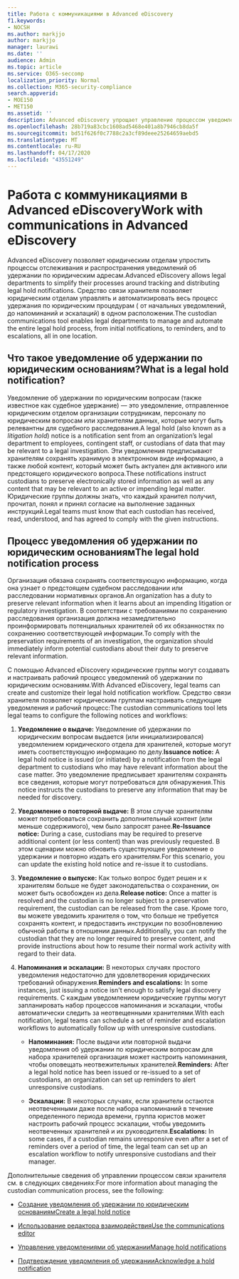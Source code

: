 ```yaml
---
title: Работа с коммуникациями в Advanced eDiscovery
f1.keywords:
- NOCSH
ms.author: markjjo
author: markjjo
manager: laurawi
ms.date: ''
audience: Admin
ms.topic: article
ms.service: O365-seccomp
localization_priority: Normal
ms.collection: M365-security-compliance
search.appverid:
- MOE150
- MET150
ms.assetid: ''
description: Advanced eDiscovery упрощает управление процессом уведомлений об удержании по юридическим основаниям в отношении уведомления хранителей в судебных расследованиях.
ms.openlocfilehash: 28b719a83cbc1608ad5468e401a8b7946cb8da5f
ms.sourcegitcommit: bd51f626f0c7788c2a3cf89deee25264659aebd5
ms.translationtype: MT
ms.contentlocale: ru-RU
ms.lasthandoff: 04/17/2020
ms.locfileid: "43551249"
---
```

# <a name="work-with-communications-in-advanced-ediscovery"></a><span data-ttu-id="dce18-103">Работа с коммуникациями в Advanced eDiscovery</span><span class="sxs-lookup"><span data-stu-id="dce18-103">Work with communications in Advanced eDiscovery</span></span>

<span data-ttu-id="dce18-104">Advanced eDiscovery позволяет юридическим отделам упростить процессы отслеживания и распространения уведомлений об удержании по юридическим адресам.</span><span class="sxs-lookup"><span data-stu-id="dce18-104">Advanced eDiscovery allows legal departments to simplify their processes around tracking and distributing legal hold notifications.</span></span> <span data-ttu-id="dce18-105">Средство связи хранителя позволяет юридическим отделам управлять и автоматизировать весь процесс удержания по юридическим процедурам ( от начальных уведомлений, до напоминаний и эскалаций) в одном расположении.</span><span class="sxs-lookup"><span data-stu-id="dce18-105">The custodian communications tool enables legal departments to manage and automate the entire legal hold process, from initial notifications, to reminders, and to escalations, all in one location.</span></span>

## <a name="what-is-a-legal-hold-notification"></a><span data-ttu-id="dce18-106">Что такое уведомление об удержании по юридическим основаниям?</span><span class="sxs-lookup"><span data-stu-id="dce18-106">What is a legal hold notification?</span></span>

<span data-ttu-id="dce18-107">Уведомление об удержании по юридическим вопросам (также известное как судебное удержание) — это уведомление, отправленное юридическим отделом организации сотрудникам, персоналу по юридическим вопросам или хранителям данных, которые могут быть релевантны для судебного расследования.</span><span class="sxs-lookup"><span data-stu-id="dce18-107">A legal hold (also known as a *litigation hold*) notice is a notification sent from an organization’s legal department to employees, contingent staff, or custodians of data that may be relevant to a legal investigation.</span></span> <span data-ttu-id="dce18-108">Эти уведомления предписывают хранителям сохранять хранимую в электронном виде информацию, а также любой контент, который может быть актуален для активного или предстоящего юридического вопроса.</span><span class="sxs-lookup"><span data-stu-id="dce18-108">These notifications instruct custodians to preserve electronically stored information as well as any content that may be relevant to an active or impending legal matter.</span></span> <span data-ttu-id="dce18-109">Юридические группы должны знать, что каждый хранител получил, прочитал, понял и принял согласие на выполнение заданных инструкций.</span><span class="sxs-lookup"><span data-stu-id="dce18-109">Legal teams must know that each custodian has received, read, understood, and has agreed to comply with the given instructions.</span></span>

## <a name="the-legal-hold-notification-process"></a><span data-ttu-id="dce18-110">Процесс уведомления об удержании по юридическим основаниям</span><span class="sxs-lookup"><span data-stu-id="dce18-110">The legal hold notification process</span></span>

<span data-ttu-id="dce18-111">Организация обязана сохранять соответствующую информацию, когда она узнает о предстоящем судебном расследовании или расследовании нормативных органов.</span><span class="sxs-lookup"><span data-stu-id="dce18-111">An organization has a duty to preserve relevant information when it learns about an impending litigation or regulatory investigation.</span></span> <span data-ttu-id="dce18-112">В соответствии с требованиями по сохранению расследования организация должна незамедлительно проинформировать потенциальных хранителей об их обязанностях по сохранению соответствующей информации.</span><span class="sxs-lookup"><span data-stu-id="dce18-112">To comply with the preservation requirements of an investigation, the organization should immediately inform potential custodians about their duty to preserve relevant information.</span></span>

<span data-ttu-id="dce18-113">С помощью Advanced eDiscovery юридические группы могут создавать и настраивать рабочий процесс уведомлений об удержании по юридическим основаниям.</span><span class="sxs-lookup"><span data-stu-id="dce18-113">With Advanced eDiscovery, legal teams can create and customize their legal hold notification workflow.</span></span> <span data-ttu-id="dce18-114">Средство связи хранителя позволяет юридическим группам настраивать следующие уведомления и рабочий процесс:</span><span class="sxs-lookup"><span data-stu-id="dce18-114">The custodian communications tool lets legal teams to configure the following notices and workflows:</span></span>

1. <span data-ttu-id="dce18-115">**Уведомление о выдаче:** Уведомление об удержании по юридическим вопросам выдается (или инициализировался) уведомлением юридического отдела для хранителей, которые могут иметь соответствующую информацию по делу.</span><span class="sxs-lookup"><span data-stu-id="dce18-115">**Issuance notice:** A legal hold notice is issued (or initiated) by a notification from the legal department to custodians who may have relevant information about the case matter.</span></span> <span data-ttu-id="dce18-116">Это уведомление предписывает хранителям сохранять все сведения, которые могут потребоваться для обнаружения.</span><span class="sxs-lookup"><span data-stu-id="dce18-116">This notice instructs the custodians to preserve any information that may be needed for discovery.</span></span>

2. <span data-ttu-id="dce18-117">**Уведомление о повторной выдаче:** В этом случае хранителям может потребоваться сохранить дополнительный контент (или меньше содержимого), чем было запросят ранее.</span><span class="sxs-lookup"><span data-stu-id="dce18-117">**Re-Issuance notice:** During a case, custodians may be required to preserve additional content (or less content) than was previously requested.</span></span> <span data-ttu-id="dce18-118">В этом сценарии можно обновить существующее уведомление о удержании и повторно издать его хранителям.</span><span class="sxs-lookup"><span data-stu-id="dce18-118">For this scenario, you can update the existing hold notice and re-issue it to custodians.</span></span>

3. <span data-ttu-id="dce18-119">**Уведомление о выпуске:** Как только вопрос будет решен и к хранителям больше не будет законодательства о сохранении, он может быть освобожден из дела.</span><span class="sxs-lookup"><span data-stu-id="dce18-119">**Release notice:** Once a matter is resolved and the custodian is no longer subject to a preservation requirement, the custodian can be released from the case.</span></span> <span data-ttu-id="dce18-120">Кроме того, вы можете уведомить хранителя о том, что больше не требуется сохранять контент, и предоставить инструкции по возобновлению обычной работы в отношении данных.</span><span class="sxs-lookup"><span data-stu-id="dce18-120">Additionally, you can notify the custodian that they are no longer required to preserve content, and provide instructions about how to resume their normal work activity with regard to their data.</span></span>

4. <span data-ttu-id="dce18-121">**Напоминания и эскалации:** В некоторых случаях простого уведомления недостаточно для удовлетворения юридических требований обнаружения.</span><span class="sxs-lookup"><span data-stu-id="dce18-121">**Reminders and escalations:** In some instances, just issuing a notice isn't enough to satisfy legal discovery requirements.</span></span> <span data-ttu-id="dce18-122">С каждым уведомлением юридические группы могут запланировать набор процессов напоминания и эскалации, чтобы автоматически следить за неотвещенными хранителями.</span><span class="sxs-lookup"><span data-stu-id="dce18-122">With each notification, legal teams can schedule a set of reminder and escalation workflows to automatically follow up with unresponsive custodians.</span></span>

   - <span data-ttu-id="dce18-123">**Напоминания:** После выдачи или повторной выдачи уведомления об удержании по юридическим вопросам для набора хранителей организация может настроить напоминания, чтобы оповещать неотвежительных хранителей.</span><span class="sxs-lookup"><span data-stu-id="dce18-123">**Reminders:** After a legal hold notice has been issued or re-issued to a set of custodians, an organization can set up reminders to alert unresponsive custodians.</span></span>

   - <span data-ttu-id="dce18-124">**Эскалации:** В некоторых случаях, если хранители остаются неотвеченными даже после набора напоминаний в течение определенного периода времени, группа юристов может настроить рабочий процесс эскалации, чтобы уведомить неотвеченных хранителей и их руководителя.</span><span class="sxs-lookup"><span data-stu-id="dce18-124">**Escalations:** In some cases, if a custodian remains unresponsive even after a set of reminders over a period of time, the legal team can set up an escalation workflow to notify unresponsive custodians and their manager.</span></span>

<span data-ttu-id="dce18-125">Дополнительные сведения об управлении процессом связи хранителя см. в следующих сведениях:</span><span class="sxs-lookup"><span data-stu-id="dce18-125">For more information about managing the custodian communication process, see the following:</span></span> 

- [<span data-ttu-id="dce18-126">Создание уведомления об удержании по юридическим основаниям</span><span class="sxs-lookup"><span data-stu-id="dce18-126">Create a legal hold notice</span></span>](create-hold-notification.md)

- [<span data-ttu-id="dce18-127">Использование редактора взаимодействия</span><span class="sxs-lookup"><span data-stu-id="dce18-127">Use the communications editor</span></span>](using-communications-editor.md)

- [<span data-ttu-id="dce18-128">Управление уведомлениями об удержании</span><span class="sxs-lookup"><span data-stu-id="dce18-128">Manage hold notifications</span></span>](manage-hold-notification.md)

- [<span data-ttu-id="dce18-129">Подтверждение уведомления об удержании</span><span class="sxs-lookup"><span data-stu-id="dce18-129">Acknowledge a hold notification</span></span>](acknowledge-hold-notification.md)